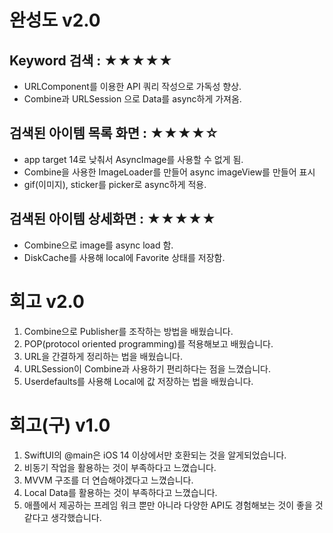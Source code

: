 # 완성도 v2.0
## Keyword 검색 : ★★★★★
- URLComponent를 이용한 API 쿼리 작성으로 가독성 향상.
- Combine과 URLSession 으로 Data를 async하게 가져옴.

## 검색된 아이템 목록 화면 : ★★★★☆
- app target 14로 낮춰서 AsyncImage를 사용할 수 없게 됨.
- Combine을 사용한 ImageLoader를 만들어 async imageView를 만들어 표시
- gif(이미지), sticker를 picker로 async하게 적용. 


## 검색된 아이템 상세화면 : ★★★★★
- Combine으로 image를 async load 함.
- DiskCache를 사용해 local에 Favorite 상태를 저장함.


# 회고 v2.0
1. Combine으로 Publisher를 조작하는 방법을 배웠습니다.
2. POP(protocol oriented programming)를 적용해보고 배웠습니다.
3. URL을 간결하게 정리하는 법을 배웠습니다.
4. URLSession이 Combine과 사용하기 편리하다는 점을 느꼈습니다. 
5. Userdefaults를 사용해 Local에 값 저장하는 법을 배웠습니다.

# 회고(구) v1.0
1. SwiftUI의 @main은 iOS 14 이상에서만 호환되는 것을 알게되었습니다.
2. 비동기 작업을 활용하는 것이 부족하다고 느꼈습니다.
3. MVVM 구조를 더 연습해야겠다고 느꼈습니다.
4. Local Data를 활용하는 것이 부족하다고 느꼈습니다.
5. 애플에서 제공하는 프레임 워크 뿐만 아니라 다양한 API도 경험해보는 것이 좋을 것 같다고 생각했습니다. 


